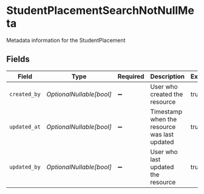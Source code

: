 # StudentPlacementSearchNotNullMeta

Metadata information for the StudentPlacement


## Fields

| Field                                        | Type                                         | Required                                     | Description                                  | Example                                      |
| -------------------------------------------- | -------------------------------------------- | -------------------------------------------- | -------------------------------------------- | -------------------------------------------- |
| `created_by`                                 | *OptionalNullable[bool]*                     | :heavy_minus_sign:                           | User who created the resource                | true                                         |
| `updated_at`                                 | *OptionalNullable[bool]*                     | :heavy_minus_sign:                           | Timestamp when the resource was last updated | true                                         |
| `updated_by`                                 | *OptionalNullable[bool]*                     | :heavy_minus_sign:                           | User who last updated the resource           | true                                         |